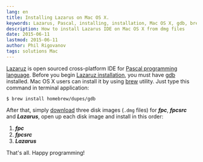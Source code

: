 ```yaml
---
lang: en
title: Installing Lazarus on Mac OS X.
keywords: Lazarus, Pascal, installing, installation, Mac OS X, gdb, brew
description: How to install Lazarus IDE on Mac OS X from dmg files
date: 2015-06-11
lastmod: 2015-06-11
author: Phil Rigovanov
tags: solutions Mac
---
```


[Lazaruz](http://www.lazarus-ide.org/) is open sourced cross-platform IDE for [Pascal programming language](https://en.wikipedia.org/wiki/Pascal_%28programming_language%29).
Before you begin [Lazaruz installation](http://wiki.lazarus.freepascal.org/Installing_Lazarus_on_MacOS_X), you must have [gdb](http://www.gnu.org/software/gdb/) installed. Mac OS X users can install it by using [brew](http://brew.sh/) utility. Just type this command in terminal application:

```
$ brew install homebrew/dupes/gdb
```

After that, simply [download](http://sourceforge.net/projects/lazarus/files/Lazarus%20Mac%20OS%20X%20i386/) three disk images \(`.dmg` files\) for ***fpc***, ***fpcsrc*** and ***Lazarus***, open up each disk image and install in this order:

1. ***fpc***
2. ***fpcsrc***
3. ***Lazarus***

That's all. Happy programming!
